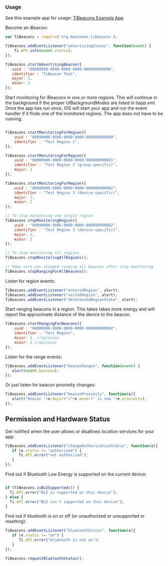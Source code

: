 ### Usage ###

See this example app for usage: [TiBeacons Example App](https://github.com/jbeuckm/TiBeacons-Example-App)

Become an iBeacon:

```javascript
var TiBeacons = require('org.beuckman.tibeacons');

TiBeacons.addEventListener("advertisingStatus", function(event) {
    Ti.API.info(event.status);
});

TiBeacons.startAdvertisingBeacon({
   uuid : "00000000-0000-0000-0000-000000000000",
   identifier : "TiBeacon Test",
   major: 1,
   minor: 2
});
```

Start monitoring for iBeacons in one or more regions. This will continue in the background if the proper UIBackgroundModes are listed in tiapp.xml. Once the app has run once, iOS will start your app and run the event handler if it finds one of the monitored regions. The app does not have to be running.

```javascript

TiBeacons.startMonitoringForRegion({
    uuid : "00000000-0000-0000-0000-000000000000",
    identifier : "Test Region 1",
});

TiBeacons.startMonitoringForRegion({
    uuid : "00000000-0000-0000-0000-000000000001",
    identifier : "Test Region 2 (group-specific)",
    major: 1
});

TiBeacons.startMonitoringForRegion({
    uuid : "00000000-0000-0000-0000-000000000002",
    identifier : "Test Region 3 (device-specific)",
    major: 1,
    minor: 2
});

// To stop monitoring one single region
TiBeacons.stopMonitoringRegion({
    uuid : "00000000-0000-0000-0000-000000000002",
    identifier : "Test Region 3 (device-specific)",
    major: 1,
    minor: 2
});

// To stop monitoring all regions
TiBeacons.stopMonitoringAllRegions();

// Make sure you stopped ranging all beacons after stop monitoring 
TiBeacons.stopRangingForAllBeacons();
```

Listen for region events:

```javascript
TiBeacons.addEventListener("enteredRegion", alert);
TiBeacons.addEventListener("exitedRegion", alert);
TiBeacons.addEventListener("determinedRegionState", alert);
```

Start ranging beacons in a region. This takes takes more energy and will report the approximate distance of the device to the beacon.

```javascript
TiBeacons.startRangingForBeacons({
    uuid : "00000000-0000-0000-0000-000000000002",
    identifier : "Test Region",
    major: 1, //optional
    minor: 2 //optional
});
```

Listen for the range events:

```javascript
TiBeacons.addEventListener("beaconRanges", function(event) {
   alert(event.beacons);
});
```

Or just listen for beacon proximity changes:

```javascript
TiBeacons.addEventListener("beaconProximity", function(e){
   alert("beacon "+e.major+"/"+e.minor+" is now "+e.proximity);
});
```

## Permission and Hardware Status ##

Get notified when the user allows or disallows location services for your app:

```javascript
TiBeacons.addEventListener("changeAuthorizationStatus", function(e){
   if (e.status != "authorized") {
      Ti.API.error("not authorized");
   }
});
```

Find out if Bluetooth Low Energy is supported on the current device:

```javascript

if (TiBeacons.isBLESupported()) {
  Ti.API.error("BLE is supported on this device");
} else {
  Ti.API.error("BLE isn't supported on this device");
]

```

Find out if bluetooth is on or off (or unauthorized or unsupported or resetting):

```javascript
TiBeacons.addEventListener("bluetoothStatus", function(e){
   if (e.status != "on") {
      Ti.API.error("bluetooth is not on");
   }
});

TiBeacons.requestBluetoothStatus();

```